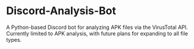 # Discord-Analysis-Bot
A Python-based Discord bot for analyzing APK files via the VirusTotal API. Currently limited to APK analysis, with future plans for expanding to all file types.
